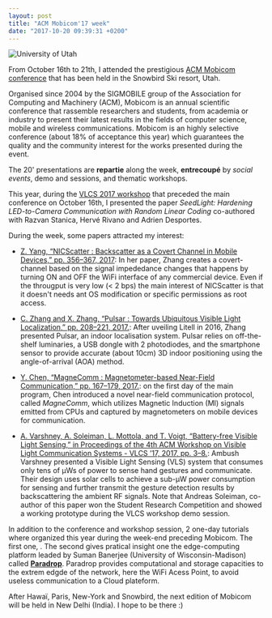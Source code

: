 ```yaml
---
layout: post
title: "ACM Mobicom'17 week"
date: "2017-10-20 09:39:31 +0200"
---
```

<img src="https://www.sigmobile.org/mobicom/2017/images/mobicom-2017-banner.png" alt="University of Utah" style="max-height: 300px;"/>

From October 16th to 21th, I attended the prestigious [ACM Mobicom conference](https://www.sigmobile.org/mobicom/2017/) that has been held in the Snowbird Ski resort, Utah.

Organised since 2004 by the SIGMOBILE group of the Association for Computing and Machinery (ACM), Mobicom is an annual scientific conference that rassemble researchers and students, from academia or industry to present their latest results in the fields of computer science, mobile and wireless communications.
Mobicom is an highly selective conference (about 18% of acceptance this year) which guarantees the quality and the community interest for the works presented during the event.

The 20' presentations are **repartie** along the week, **entrecoupé** by *social events*, demo and sessions, and thematic workshops.

This year, during the [VLCS 2017 workshop](http://vlcs17.winlab.rutgers.edu/) that preceded the main conference on October 16th, I presented the paper *SeedLight: Hardening LED-to-Camera Communication with Random Linear Coding* co-authored with Razvan Stanica, Hervé Rivano and Adrien Desportes.

During the week, some papers attracted my interest:

* [Z. Yang, “NICScatter : Backscatter as a Covert Channel in Mobile Devices,” pp. 356–367, 2017](https://doi.org/10.1145/3117811.3117814): In her paper, Zhang creates a covert-channel based on the signal impededance changes that happens by turning ON and OFF the WiFi interface of any commercial device. Even if the througput is very low (< 2 bps) the main interest of NICScatter is that it doesn't needs ant OS modification or specific permissions as root access.

* [C. Zhang and X. Zhang, “Pulsar : Towards Ubiquitous Visible Light Localization,” pp. 208–221, 2017.](https://doi.org/10.1145/3117811.3117821): After uveiling Litell in 2016, Zhang presented Pulsar, an indoor localisation system. Pulsar relies on off-the-shelf luminaries, a USB dongle with 2 photodiodes, and the smartphone sensor to provide accurate (about 10cm) 3D indoor positioning using the angle-of-arrival (AOA) method.

* [Y. Chen, “MagneComm : Magnetometer-based Near-Field Communication,” pp. 167–179, 2017.](https://doi.org/.1145/3117811.3117824): on the first day of the main program, Chen introduced a novel near-field communication protocol, called *MagneComm*, which utilizes Magnetic Induction (MI) signals emitted from CPUs and captured by magnetometers on mobile devices for communication.

* [A. Varshney, A. Soleiman, L. Mottola, and T. Voigt, “Battery-free Visible Light Sensing,” in Proceedings of the 4th ACM Workshop on Visible Light Communication Systems - VLCS ’17, 2017, pp. 3–8.](http://dl.acm.org/citation.cfm?doid=3129881.3129890): Ambush Varshney presented a Visible Light Sensing (VLS) system that consumes only tens of μWs of power to sense hand gestures and communicate. Their design uses solar cells to achieve a sub-μW power consumption for sensing and further transmit the gesture detection results by backscattering the ambient RF signals. Note that Andreas Soleiman, co-author of this paper won the Student Research Competition and showed a working prototype during the VLCS workshop demo session.

In addition to the conference and workshop session, 2 one-day tutorials where organized this year during the week-end preceding Mobicom.
The first one, .
The second gives pratical insight one the edge-computing platform leaded by Suman Banerjee (University of Wisconsin-Madison) called [**Paradrop**](https://paradrop.net). Paradrop provides computational and storage capacities to the extrem edgde of the network, here the WiFi Acess Point, to avoid useless communication to a Cloud plateform.

After Hawaï, Paris, New-York and Snowbird, the next edition of Mobicom will be held in New Delhi (India). I hope to be there :)
